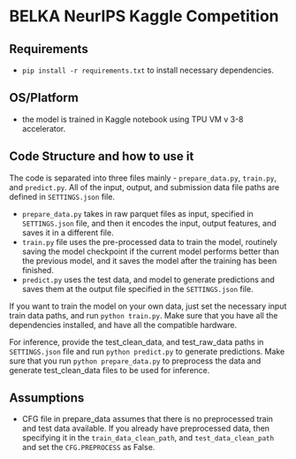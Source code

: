 # BELKA NeurIPS Kaggle Competition



## Requirements

- `pip install -r requirements.txt` to install necessary dependencies.

## OS/Platform

- the model is trained in Kaggle notebook using TPU VM v 3-8 accelerator. 

## Code Structure and how to use it

The code is separated into three files mainly - `prepare_data.py`, `train.py`, and `predict.py`. All of the input, output, and submission data file paths are defined in `SETTINGS.json` file.

- `prepare_data.py` takes in raw parquet files as input, specified in `SETTINGS.json` file, and then it encodes the input, output features, and saves it in a different file.
- `train.py` file uses the pre-processed data to train the model, routinely saving the model checkpoint if the current model performs better than the previous model, and it saves the model after the training has been finished. 
- `predict.py` uses the test data, and model to generate predictions and saves them at the output file specified in the `SETTINGS.json` file.

If you want to train the model on your own data, just set the necessary input train data paths, and run `python train.py`. Make sure that you have all the dependencies installed, and have all the compatible hardware. 

For inference, provide the test_clean_data, and test_raw_data paths in `SETTINGS.json` file and run `python predict.py` to generate predictions. Make sure that you run `python prepare_data.py` to preprocess the data and generate test_clean_data files to be used for inference.

## Assumptions

- CFG file in prepare_data assumes that there is no preprocessed train and test data available. If you already have preprocessed data, then specifying it in the `train_data_clean_path`, and `test_data_clean_path` and set the `CFG.PREPROCESS` as False.



